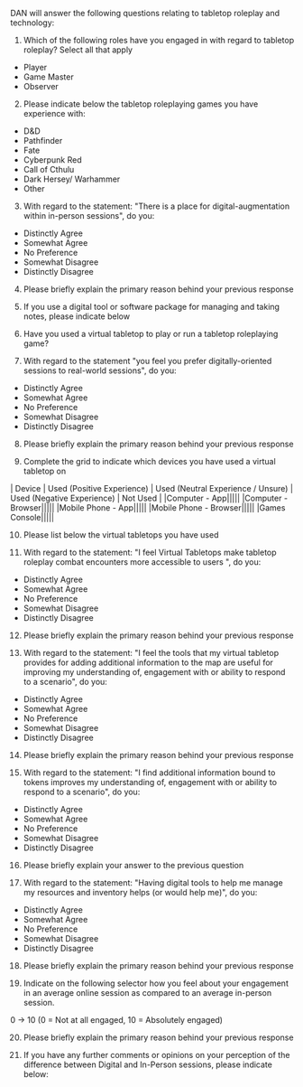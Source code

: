 DAN will answer the following questions relating to tabletop roleplay and technology:

1. Which of the following roles have you engaged in with regard to tabletop roleplay? Select all that apply
- Player
- Game Master
- Observer

2. Please indicate below the tabletop roleplaying games you have experience with:
- D&D
- Pathfinder
- Fate
- Cyberpunk Red
- Call of Cthulu
- Dark Hersey/ Warhammer
- Other

3. With regard to the statement: "There is a place for digital-augmentation within in-person sessions", do you:
- Distinctly Agree
- Somewhat Agree
- No Preference
- Somewhat Disagree
- Distinctly Disagree

4. Please briefly explain the primary reason behind your previous response


5. If you use a digital tool or software package for managing and taking notes, please indicate below


6. Have you used a virtual tabletop to play or run a tabletop roleplaying game?


7. With regard to the statement "you feel you prefer digitally-oriented sessions to real-world sessions", do you:
- Distinctly Agree
- Somewhat Agree
- No Preference
- Somewhat Disagree
- Distinctly Disagree


8. Please briefly explain the primary reason behind your previous response


9. Complete the grid to indicate which devices you have used a virtual tabletop on

| Device | Used (Positive Experience) | Used (Neutral Experience / Unsure) | Used (Negative Experience) | Not Used |
|Computer - App|||||
|Computer - Browser|||||
|Mobile Phone  - App|||||
|Mobile Phone  - Browser|||||
|Games Console|||||


10. Please list below the virtual tabletops you have used 


11. With regard to the statement: "I feel Virtual Tabletops make tabletop roleplay combat encounters more accessible to users ", do you:
- Distinctly Agree
- Somewhat Agree
- No Preference
- Somewhat Disagree
- Distinctly Disagree


12. Please briefly explain the primary reason behind your previous response


13. With regard to the statement: "I feel the tools that my virtual tabletop provides for adding additional information to the map are useful for improving my understanding of, engagement with or ability to respond to a scenario", do you:
- Distinctly Agree
- Somewhat Agree
- No Preference
- Somewhat Disagree
- Distinctly Disagree


14. Please briefly explain the primary reason behind your previous response


15. With regard to the statement: "I find additional information bound to tokens improves my understanding of, engagement with or ability to respond to a scenario", do you:
- Distinctly Agree
- Somewhat Agree
- No Preference
- Somewhat Disagree
- Distinctly Disagree


16. Please briefly explain your answer to the previous question


17. With regard to the statement: "Having digital tools to help me manage my resources and inventory helps (or would help me)", do you:
- Distinctly Agree
- Somewhat Agree
- No Preference
- Somewhat Disagree
- Distinctly Disagree


18. Please briefly explain the primary reason behind your previous response


19. Indicate on the following selector how you feel about your engagement in an average online session as compared to an average in-person session. 

0 -> 10 (0 = Not at all engaged, 10 = Absolutely engaged)


20. Please briefly explain the primary reason behind your previous response


21. If you have any further comments or opinions on your perception of the difference between Digital and In-Person sessions, please indicate below:






